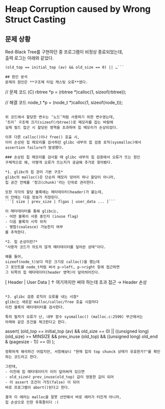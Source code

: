 # Heap Corruption caused by Wrong Struct Casting

## 문제 상황
Red-Black Tree를 구현하던 중 프로그램이 비정상 종료되었는데,  
출력 로그는 아래와 같았다.  
```Fatal glibc error: malloc.c:2599 (sysmalloc): assertion failed:  
(old_top == initial_top (av) && old_size == 0) || …```  

## 원인 분석
문제의 원인은 **구조체 타입 캐스팅 오류**였다.

```
// 문제 코드 (C)
rbtree *p = (rbtree *)calloc(1, sizeof(rbtree));

// 해결 코드
node_t *p = (node_t *)calloc(1, sizeof(node_t));
```
  
위 코드에서 할당한 변수는 ‘노드’처럼 사용하기 위한 변수였는데,  
‘트리’ 구조체 크기(sizeof(rbtree))로 메모리를 잡는 바람에  
실제 필드 접근 시 할당된 영역을 초과하여 힙 메모리가 손상되었다.    

이후 다른 calloc()이나 free() 호출 시,  
이미 손상된 힙 메모리를 검사하던 glibc 내부의 힙 검증 로직(sysmalloc)에서  
assertion failure가 발생했다.  

### 손상된 힙 메모리를 검사할 때 glibc 내부의 힙 검증에서 오류가 뜨는 원인  
구체적으로 왜, 어떻게 오류가 뜨는지가 궁금해 추가로 찾아봤다. 

*1. glibc의 힙 관리 기본 구조*  
glibc의 malloc()은 단순히 메모리 덩어리 하나 할당이 아니라,  
힙 공간 전체를 '청크(chunk)'라는 단위로 관리한다.  

또한 각각의 할당 블록에는 메타데이터(header)가 붙는데,  
이 안에는 다음 정보가 저장된다.  
```[ size | prev_size | flgas | user_data ... ]```  

이 메타데이터를 통해 glibc는,  
- 어떤 블록이 사용 중인지 (inuse flag)  
- 다음 블록의 시작 위치  
- 병합(coalesce) 가능한지 여부  
를 추적한다.  
  
*2. 힙 손상이란?*    
"사용자 코드가 의도치 않게 메타데이터를 덮어쓴 상태"이다.  

예를 들어,  
sizeof(node_t)보다 작은 크기로 calloc()을 했는데  
그 포인트를 node_t처럼 써서 p->left, p->right 등에 접근하면  
그 뒤쪽의 힙 메타데이터(header 영역)이 덮어씌어진다.  

```
[ Header | User Data ]
          ↑
          여기까지만 써야 하는데 초과 접근 → Header 손상
```

*3. glibc 검증 로직이 오류를 내는 시점*
glibc는 새로운 malloc/calloc/free 호출 시점마다  
이전 블록의 메타데이터를 검사한다.  

특히 필자가 오류가 난, 내부 함수 sysmalloc() (malloc.c:2599) 부근에서는
아래와 같은 조건을 체크한다고 한다.
```
assert(
    (old_top == initial_top (av) && old_size == 0)
    || ((unsigned long) (old_size) >= MINSIZE
        && prev_inuse (old_top)
        && ((unsigned long) old_end & (pagesize - 1)) == 0)
);
```
정확하게 해석하긴 어렵지만, 서칭해보니 "현재 힙의 top chunck 상태가 유효한가?"를 확인하는 코드라고 한다.  

그런데,  
- 이전에 힙 메타데이터가 이미 덮어써져 있으면  
- old_size나 prev_inuse(old_top) 값이 엉뚱한 값이 되어  
- 이 assert 조건이 거짓(false) 이 되어  
바로 프로그램이 abort()된다고 한다.

결국 이 에러는 malloc을 잘못 선언해서 바로 에러가 터진게 아니라,  
힙 손상으로 인한 후폭풍이다 :(  